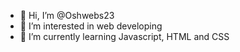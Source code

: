 - 👋 Hi, I’m @Oshwebs23
- 👀 I’m interested in web developing
- 🌱 I’m currently learning Javascript, HTML and CSS

<!---
Oshwebs23/Oshwebs23 is a ✨ special ✨ repository because its `README.md` (this file) appears on your GitHub profile.
You can click the Preview link to take a look at your changes.
--->
